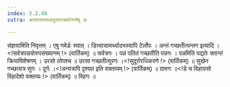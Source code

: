 ```yaml
---
index: 3.2.48
sutra: अन्तात्यन्ताध्वदूरपारसर्वानन्तेषु डः

---
```

 संज्ञयामिति निवृत्तम् । एषु गमेर्डः स्यात् । डित्त्वासामर्थ्यादभस्यापि टेर्लोपः । अन्तं गच्छतीत्यन्तग इत्यादि ।<!सर्वत्रपन्नयोरुपसंख्यानम् !> (वार्तिकम्) ॥ सर्वत्रगः । पन्नं पतितं गच्छतीति पन्नगः । पन्नमिति पद्यतेः क्तान्तं क्रियाविशेषणम् । उरसो लोपश्च ॥ उरसा गच्छतीत्युरगः ।<!सुदूरोरधिकरणे !> (वार्तिकम्) ॥ सुखेन गच्छत्यत्र सुगः । दूर्गः ।<!अन्यत्रापि दृश्यत इति वक्तव्यम् !> (वार्तिकम्) ॥ ग्रामगः ॥<!डे च विहायसो विहादेशो वक्तव्यः !> (वार्तिकम्) ॥ विहगः ॥